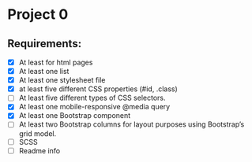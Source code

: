 # Project 0

## Requirements:

- [x] At least for html pages
- [x] At least one list
- [x] At least one stylesheet file
- [x] at least five different CSS properties (#id, .class)
- [ ] At least five different types of CSS selectors.
- [x] At least one mobile-responsive @media query
- [x] At least one Bootstrap component
- [ ] At least two Bootstrap columns for layout purposes using Bootstrap’s grid model.
- [ ] SCSS
- [ ] Readme info